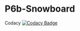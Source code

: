 # P6b-Snowboard

Codacy
[![Codacy Badge](https://app.codacy.com/project/badge/Grade/05f7c717966c4a2ca563a599001f454f)](https://www.codacy.com/gh/HysteriaKa/P6b-Snowboard/dashboard?utm_source=github.com&amp;utm_medium=referral&amp;utm_content=HysteriaKa/P6b-Snowboard&amp;utm_campaign=Badge_Grade)
